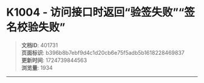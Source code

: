 # K1004 - 访问接口时返回“验签失败”“签名校验失败”

> **文档ID**: 401731  
> **页面标识**: b396b8b7ebf9d4c1d20cb6e75f5adb5b1618228469837  
> **更新时间**: 1724739844563  
> **浏览量**: 1934

---


